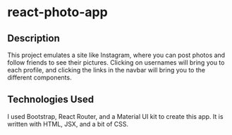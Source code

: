 # react-photo-app

## Description
This project emulates a site like Instagram, where you can post photos and follow friends to see their pictures. Clicking on usernames will bring you to each profile, and clicking the links in the navbar will bring you to the different components.

## Technologies Used
I used Bootstrap, React Router, and a Material UI kit to create this app. It is written with HTML, JSX, and a bit of CSS.

